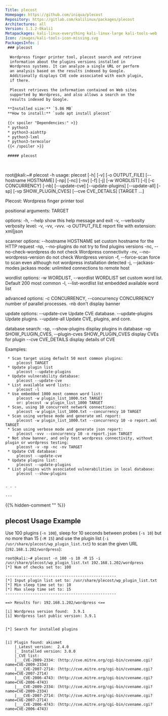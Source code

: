 ```yaml
---
Title: plecost
Homepage: https://github.com/iniqua/plecost
Repository: https://gitlab.com/kalilinux/packages/plecost
Architectures: all
Version: 1.1.2-0kali1
Metapackages: kali-linux-everything kali-linux-large kali-tools-web 
Icon: /images/kali-tools-icon-missing.svg
PackagesInfo: |
 ### plecost
 
  Wordpress finger printer tool, plecost search and retrieve
  information about the plugins versions installed in
  Wordpress systems. It can analyze a single URL or perform
  an analysis based on the results indexed by Google.
  Additionally displays CVE code associated with each plugin,
  if there.
   
  Plecost retrieves the information contained on Web sites
  supported by Wordpress, and also allows a search on the
  results indexed by Google.
 
 **Installed size:** `5.86 MB`  
 **How to install:** `sudo apt install plecost`  
 
 {{< spoiler "Dependencies:" >}}
 * python3
 * python3-aiohttp
 * python3-lxml
 * python3-termcolor
 {{< /spoiler >}}
 
 ##### plecost
 
 
 ```
 root@kali:~# plecost -h
 usage: plecost [-h] [-v] [-o OUTPUT_FILE] [--hostname HOSTNAME] [-np] [-nc]
                [-nv] [-f] [-j] [-w WORDLIST] [-l] [-c CONCURRENCY] [-nb]
                [--update-cve] [--update-plugins] [--update-all] [-sp]
                [-vp SHOW_PLUGIN_CVES] [--cve CVE_DETAILS]
                [TARGET ...]
 
 Plecost: Wordpress finger printer tool
 
 positional arguments:
   TARGET
 
 options:
   -h, --help            show this help message and exit
   -v, --verbosity       verbosity level: -v, -vv, -vvv.
   -o OUTPUT_FILE        report file with extension: xml|json
 
 scanner options:
   --hostname HOSTNAME   set custom hostname for the HTTP request
   -np, --no-plugins     do not try to find plugins versions
   -nc, --no-check-wordpress
                         do not check Wordpress connectivity
   -nv, --no-wordpress-version
                         do not check Wordpress version
   -f, --force-scan      force to scan even although not wordpress installation detected
   -j, --jackass-modes   jackass mode: unlimited connections to remote host
 
 wordlist options:
   -w WORDLIST, --wordlist WORDLIST
                         set custom word list. Default 200 most common
   -l, --list-wordlist   list embedded available word list
 
 advanced options:
   -c CONCURRENCY, --concurrency CONCURRENCY
                         number of parallel processes.
   -nb                   don't display banner
 
 update options:
   --update-cve          Update CVE database.
   --update-plugins      Update plugins.
   --update-all          Update CVE, plugins, and core.
 
 database search:
   -sp, --show-plugins   display plugins in database
   -vp SHOW_PLUGIN_CVES, --plugin-cves SHOW_PLUGIN_CVES
                         display CVEs for plugin
   --cve CVE_DETAILS     display details of CVE
 
 Examples:
 
     * Scan target using default 50 most common plugins:
         plecost TARGET
     * Update plugin list
         plecost --update-plugins
     * Update vulnerability database:
         plecost --update-cve
     * List available word lists:
         plecost -l
     * Use embedded 1000 most common word list:
         plecost -w plugin_list_1000.txt TARGET
         or: plecost -w plugin_list_1000 TARGET
     * Scan, using 10 concurrent network connections:
         plecost -w plugin_list_1000.txt --concurrency 10 TARGET
     * Scan using verbose mode and generate xml report:
         plecost -w plugin_list_1000.txt --concurrency 10 -o report.xml TARGET
     * Scan using verbose mode and generate json report:
         plecost -vvv --concurrency 10 -o report.json TARGET
     * Not show banner, and only test wordpress connectivity, without plugin or wordpress testing:
         plecost -v -np -nc -nv TARGET
     * Update CVE database:
         plecost --update-cve
     * Update plugins list:
         plecost --update-plugins
     * List plugins with associated vulnerabilities in local database:
         plecost --show-plugins
     
 ```
 
 - - -
 
---
```

{{% hidden-comment "<!--Do not edit anything above this line-->" %}}

## plecost Usage Example

Use 100 plugins (`-n 100`), sleep for 10 seconds between probes (`-s 10`) but no more than 15 (`-M 15`) and use the plugin list (`-i /usr/share/plecost/wp_plugin_list.txt`) to scan the given URL (`192.168.1.202/wordpress`):

```
root@kali:~# plecost -n 100 -s 10 -M 15 -i /usr/share/plecost/wp_plugin_list.txt 192.168.1.202/wordpress
[*] Num of checks set to: 100

-------------------------------------------------
[*] Input plugin list set to: /usr/share/plecost/wp_plugin_list.txt
[*] Min sleep time set to: 10
[*] Max sleep time set to: 15
-------------------------------------------------

==> Results for: 192.168.1.202/wordpress <==

[i] Wordpress version found:  3.9.1
[i] Wordpress last public version: 3.9.1


[*] Search for installed plugins


[i] Plugin found: akismet
    |_Latest version:  2.4.0
    |_ Installed version: 3.0.0
    |_CVE list:
    |___CVE-2009-2334: (http://cve.mitre.org/cgi-bin/cvename.cgi?name=CVE-2009-2334)
    |___CVE-2007-2714: (http://cve.mitre.org/cgi-bin/cvename.cgi?name=CVE-2007-2714)
    |___CVE-2006-4743: (http://cve.mitre.org/cgi-bin/cvename.cgi?name=CVE-2006-4743)
    |___CVE-2009-2334: (http://cve.mitre.org/cgi-bin/cvename.cgi?name=CVE-2009-2334)
    |___CVE-2007-2714: (http://cve.mitre.org/cgi-bin/cvename.cgi?name=CVE-2007-2714)
    |___CVE-2006-4743: (http://cve.mitre.org/cgi-bin/cvename.cgi?name=CVE-2006-4743)
```
